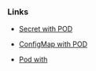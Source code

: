 ### Links
- [Secret with POD](https://kubernetes.io/docs/tasks/inject-data-application/distribute-credentials-secure/)
- [ConfigMap with POD](https://kubernetes.io/docs/tasks/configure-pod-container/configure-pod-configmap/)

- [Pod with ](https://kubernetes.io/docs/tasks/configure-pod-container/)

